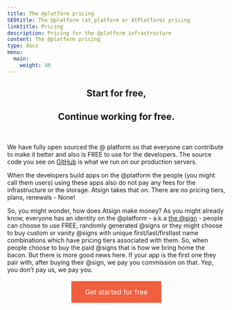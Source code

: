 ```yaml
---
title: The @platform pricing
SEOtitle: The @platform (at_platform or AtPlatform) pricing
linktitle: Pricing
description: Pricing for the @platform infrastructure
content: The @platform pricing
type: docs
menu:
  main:
    weight: 40
---
```


<style>
.button {
  border: none;
  color: white;
  padding: 15px 32px;
  text-align: center;
  text-decoration: none;
  display: inline-block;
  font-size: 16px;
  margin: 4px 2px;
  cursor: pointer;
  background-color: #f05f3e;
}
</style>

<center>

## Start for free,

## Continue working for free.

</center>
<div style="width: fit-content">
<br>
<p>
We have fully open sourced the @ platform so that everyone can contribute to make it better and also is FREE to use for the developers. The source code you see on <a href="https://github.com/atsign-foundation">GitHub</a> is what we run on our production servers.
</p>
<p>
When the developers build apps on the @platform the people (you might call them users) using these apps also do not pay any fees for the infrastructure or the storage. Atsign takes that on. There are no pricing tiers, plans, renewals - None!
</p>
<p>
So, you might wonder, how does Atsign make money? As you might already know, everyone has an identity on the @platform - a.k.a <a href="https://atsign.com/what-is-an-sign/">the @sign</a> - people can choose to use FREE, randomly generated @signs or they might choose to buy custom or vanity @signs with unique first/last/firstlast name combinations which have pricing tiers associated with them. So, when people choose to buy the paid @signs that is how we bring home the bacon. But there is more good news here. If your app is the first one they pair with, after buying their @sign, we pay you commission on that. Yep, you don’t pay us, we pay you.
</p>

</div>
<center>
<a class="btn button" href="/docs/get-started">Get started for free</a>
</center>
